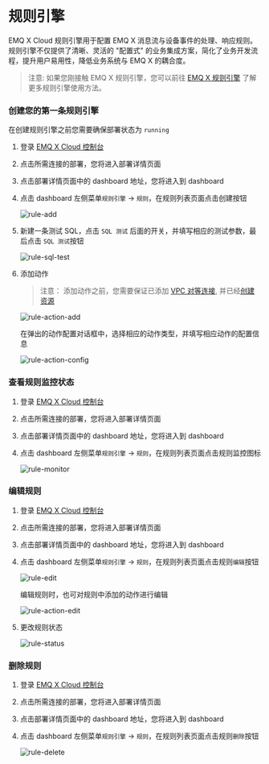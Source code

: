 # 规则引擎
EMQ X Cloud 规则引擎用于配置 EMQ X 消息流与设备事件的处理、响应规则。规则引擎不仅提供了清晰、灵活的 "配置式" 的业务集成方案，简化了业务开发流程，提升用户易用性，降低业务系统与 EMQ X 的耦合度。

> 注意: 如果您刚接触 EMQ X 规则引擎，您可以前往 [EMQ X 规则引擎](<https://docs.emqx.io/broker/latest/cn/rule/rule-engine.html>) 了解更多规则引擎使用方法。



### 创建您的第一条规则引擎

在创建规则引擎之前您需要确保部署状态为 `running `

1. 登录 [EMQ X Cloud 控制台](https://cloud.emqx.io/console/)

2. 点击所需连接的部署，您将进入部署详情页面

3. 点击部署详情页面中的 dashboard 地址，您将进入到 dashboard

4. 点击 dashboard 左侧菜单`规则引擎` → `规则`，在规则列表页面点击创建按钮

   ![rule-add](../../../_assets/deployments/dashboard/rule_engine/rule-add.png)

5. 新建一条测试 SQL，点击 `SQL 测试` 后面的开关，并填写相应的测试参数，最后点击 `SQL 测试`按钮

   ![rule-sql-test](../../../_assets/deployments/dashboard/rule_engine/rule-sql-test.png)

6. 添加动作

   > 注意： 添加动作之前，您需要保证已添加 [VPC 对等连接](), 并已经[创建资源](./)

   ![rule-action-add](../../../_assets/deployments/dashboard/rule_engine/rule-action-add.png)

   在弹出的动作配置对话框中，选择相应的动作类型，并填写相应动作的配置信息

   ![rule-action-config](../../../_assets/deployments/dashboard/rule_engine/rule-action-config.png)



### 查看规则监控状态

1. 登录 [EMQ X Cloud 控制台](https://cloud.emqx.io/console/)

2. 点击所需连接的部署，您将进入部署详情页面

3. 点击部署详情页面中的 dashboard 地址，您将进入到 dashboard

4. 点击 dashboard 左侧菜单`规则引擎` → `规则`，在规则列表页面点击规则监控图标

   ![rule-monitor](../../../_assets/deployments/dashboard/rule_engine/rule-monitor.png)



### 编辑规则

1. 登录 [EMQ X Cloud 控制台](https://cloud.emqx.io/console/)

2. 点击所需连接的部署，您将进入部署详情页面

3. 点击部署详情页面中的 dashboard 地址，您将进入到 dashboard

4. 点击 dashboard 左侧菜单`规则引擎` → `规则`，在规则列表页面点击规则`编辑`按钮

   ![rule-edit](../../../_assets/deployments/dashboard/rule_engine/rule-edit.png)

   编辑规则时，也可对规则中添加的动作进行编辑

   ![rule-action-edit](../../../_assets/deployments/dashboard/rule_engine/rule-action-edit.png)

5. 更改规则状态

   ![rule-status](../../../_assets/deployments/dashboard/rule_engine/rule-status.png)



### 删除规则

1. 登录 [EMQ X Cloud 控制台](https://cloud.emqx.io/console/)

2. 点击所需连接的部署，您将进入部署详情页面

3. 点击部署详情页面中的 dashboard 地址，您将进入到 dashboard

4. 点击 dashboard 左侧菜单`规则引擎` → `规则`，在规则列表页面点击规则`删除`按钮

   ![rule-delete](../../../_assets/deployments/dashboard/rule_engine/rule-delete.png)
